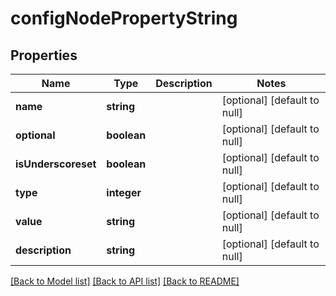 # configNodePropertyString

## Properties
Name | Type | Description | Notes
------------ | ------------- | ------------- | -------------
**name** | **string** |  | [optional] [default to null]
**optional** | **boolean** |  | [optional] [default to null]
**isUnderscoreset** | **boolean** |  | [optional] [default to null]
**type** | **integer** |  | [optional] [default to null]
**value** | **string** |  | [optional] [default to null]
**description** | **string** |  | [optional] [default to null]

[[Back to Model list]](../README.md#documentation-for-models) [[Back to API list]](../README.md#documentation-for-api-endpoints) [[Back to README]](../README.md)


